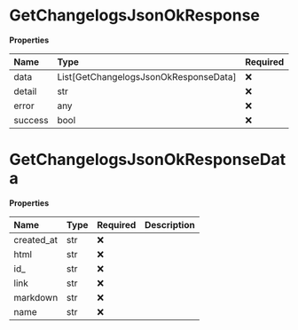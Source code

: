 # GetChangelogsJsonOkResponse

**Properties**

| Name    | Type                                  | Required | Description |
| :------ | :------------------------------------ | :------- | :---------- |
| data    | List[GetChangelogsJsonOkResponseData] | ❌       |             |
| detail  | str                                   | ❌       |             |
| error   | any                                   | ❌       |             |
| success | bool                                  | ❌       |             |

# GetChangelogsJsonOkResponseData

**Properties**

| Name       | Type | Required | Description |
| :--------- | :--- | :------- | :---------- |
| created_at | str  | ❌       |             |
| html       | str  | ❌       |             |
| id\_       | str  | ❌       |             |
| link       | str  | ❌       |             |
| markdown   | str  | ❌       |             |
| name       | str  | ❌       |             |
